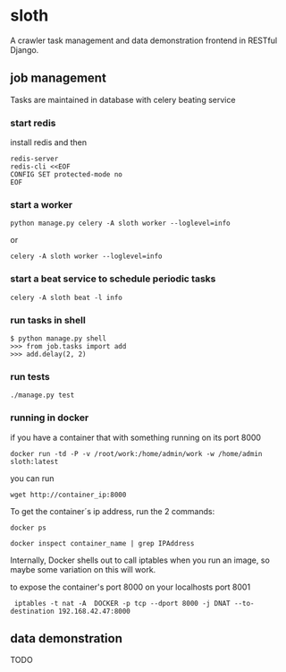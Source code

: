 # sloth
A crawler task management and data demonstration frontend in RESTful Django.


## job management
Tasks are maintained in database with celery beating service

### start redis
install redis and then
```shell
redis-server
redis-cli <<EOF
CONFIG SET protected-mode no
EOF
```

### start a worker
```shell
python manage.py celery -A sloth worker --loglevel=info
```
or
```shell
celery -A sloth worker --loglevel=info
```

### start a beat service to schedule periodic tasks
```shell
celery -A sloth beat -l info
```

### run tasks in shell
```shell
$ python manage.py shell
>>> from job.tasks import add
>>> add.delay(2, 2)
```

### run tests
```shell
./manage.py test
```

### running in docker
if you have a container that with something running on its port 8000
```shell
docker run -td -P -v /root/work:/home/admin/work -w /home/admin sloth:latest
```
you can run
```shell
wget http://container_ip:8000
```
To get the container´s ip address, run the 2 commands:
```shell
docker ps

docker inspect container_name | grep IPAddress
```
Internally, Docker shells out to call iptables when you run an image, so maybe some variation on this will work.

to expose the container's port 8000 on your localhosts port 8001
```shell
 iptables -t nat -A  DOCKER -p tcp --dport 8000 -j DNAT --to-destination 192.168.42.47:8000
```


## data demonstration
TODO


